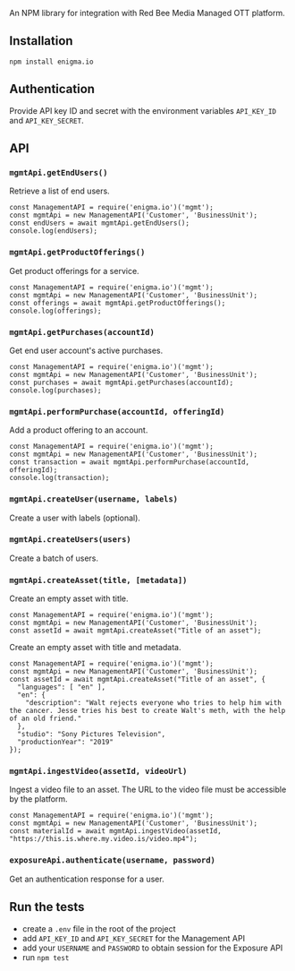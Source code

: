 An NPM library for integration with Red Bee Media Managed OTT platform.

## Installation

```
npm install enigma.io
```

## Authentication

Provide API key ID and secret with the environment variables `API_KEY_ID` and `API_KEY_SECRET`.

## API

### `mgmtApi.getEndUsers()`

Retrieve a list of end users.

```
const ManagementAPI = require('enigma.io')('mgmt');
const mgmtApi = new ManagementAPI('Customer', 'BusinessUnit');
const endUsers = await mgmtApi.getEndUsers();
console.log(endUsers);
```

### `mgmtApi.getProductOfferings()`

Get product offerings for a service.

```
const ManagementAPI = require('enigma.io')('mgmt');
const mgmtApi = new ManagementAPI('Customer', 'BusinessUnit');
const offerings = await mgmtApi.getProductOfferings();
console.log(offerings);
```

### `mgmtApi.getPurchases(accountId)`

Get end user account's active purchases.

```
const ManagementAPI = require('enigma.io')('mgmt');
const mgmtApi = new ManagementAPI('Customer', 'BusinessUnit');
const purchases = await mgmtApi.getPurchases(accountId);
console.log(purchases);
```

### `mgmtApi.performPurchase(accountId, offeringId)`

Add a product offering to an account.

```
const ManagementAPI = require('enigma.io')('mgmt');
const mgmtApi = new ManagementAPI('Customer', 'BusinessUnit');
const transaction = await mgmtApi.performPurchase(accountId, offeringId);
console.log(transaction);
```

### `mgmtApi.createUser(username, labels)`

Create a user with labels (optional).

### `mgmtApi.createUsers(users)`

Create a batch of users.

### `mgmtApi.createAsset(title, [metadata])`

Create an empty asset with title.

```
const ManagementAPI = require('enigma.io')('mgmt');
const mgmtApi = new ManagementAPI('Customer', 'BusinessUnit');
const assetId = await mgmtApi.createAsset("Title of an asset");
```

Create an empty asset with title and metadata.

```
const ManagementAPI = require('enigma.io')('mgmt');
const mgmtApi = new ManagementAPI('Customer', 'BusinessUnit');
const assetId = await mgmtApi.createAsset("Title of an asset", {
  "languages": [ "en" ],
  "en": {
    "description": "Walt rejects everyone who tries to help him with the cancer. Jesse tries his best to create Walt's meth, with the help of an old friend."
  },
  "studio": "Sony Pictures Television",
  "productionYear": "2019"
});
```

### `mgmtApi.ingestVideo(assetId, videoUrl)`

Ingest a video file to an asset. The URL to the video file must be accessible by the platform.

```
const ManagementAPI = require('enigma.io')('mgmt');
const mgmtApi = new ManagementAPI('Customer', 'BusinessUnit');
const materialId = await mgmtApi.ingestVideo(assetId, "https://this.is.where.my.video.is/video.mp4");
```

### `exposureApi.authenticate(username, password)`

Get an authentication response for a user.

## Run the tests

- create a `.env` file in the root of the project
- add `API_KEY_ID` and `API_KEY_SECRET` for the Management API
- add your `USERNAME` and `PASSWORD` to obtain session for the Exposure API
- run `npm test`
